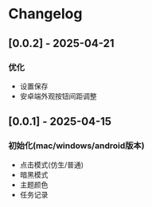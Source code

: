 # Changelog

## [0.0.2] - 2025-04-21
### 优化
- 设置保存
- 安卓端外观按钮间距调整

## [0.0.1] - 2025-04-15
### 初始化(mac/windows/android版本)
- 点击模式(仿生/普通)
- 暗黑模式
- 主题颜色
- 任务记录